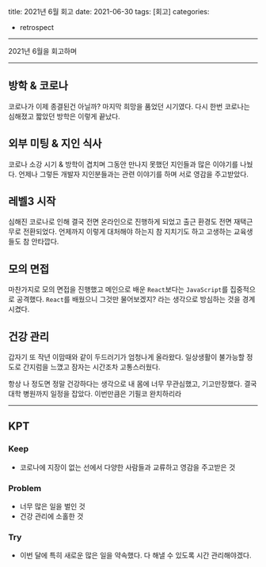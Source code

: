 title: 2021년 6월 회고
date: 2021-06-30
tags: [회고]
categories:
- retrospect

---

2021년 6월을 회고하며

<!-- more -->

---

## 방학 & 코로나

코로나가 이제 종결된건 아닐까? 마지막 희망을 품었던 시기였다. 다시 한번 코로나는 심해졌고 짧았던 방학은 이렇게 끝났다.


## 외부 미팅 & 지인 식사

코로나 소강 시기 & 방학이 겹치며 그동안 만나지 못했던 지인들과 많은 이야기를 나눴다. 언제나 그렇든 개발자 지인분들과는 관련 이야기를 하며 서로 영감을 주고받았다.


## 레벨3 시작

심해진 코로나로 인해 결국 전면 온라인으로 진행하게 되었고 출근 환경도 전면 재택근무로 전환되었다.
언제까지 이렇게 대처해야 하는지 참 지치기도 하고 고생하는 교육생들도 참 안타깝다.

## 모의 면접

마찬가지로 모의 면접을 진행했고 메인으로 배운 `React`보다는 `JavaScript`를 집중적으로 공격했다.
`React`를 배웠으니 그것만 물어보겠지? 라는 생각으로 방심하는 것을 경계시켰다.

## 건강 관리

갑자기 또 작년 이맘때와 같이 두드러기가 엄청나게 올라왔다. 일상생활이 불가능할 정도로 간지럼을 느꼈고 잠자는 시간조차 고통스러웠다.

항상 나 정도면 정말 건강하다는 생각으로 내 몸에 너무 무관심했고, 기고만장했다. 결국 대학 병원까지 일정을 잡았다.
이번만큼은 기필코 완치하리라

---


## KPT

### Keep

- 코로나에 지장이 없는 선에서 다양한 사람들과 교류하고 영감을 주고받은 것

### Problem

- 너무 많은 일을 벌인 것
- 건강 관리에 소홀한 것

### Try

- 이번 달에 특히 새로운 많은 일을 약속했다. 다 해낼 수 있도록 시간 관리해야겠다.
